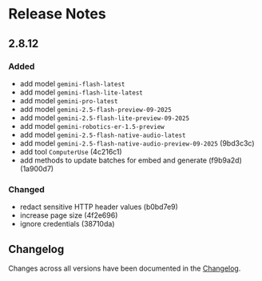 # Release Notes

## 2.8.12

### Added

- add model `gemini-flash-latest`
- add model `gemini-flash-lite-latest`
- add model `gemini-pro-latest`
- add model `gemini-2.5-flash-preview-09-2025`
- add model `gemini-2.5-flash-lite-preview-09-2025`
- add model `gemini-robotics-er-1.5-preview`
- add model `gemini-2.5-flash-native-audio-latest`
- add model `gemini-2.5-flash-native-audio-preview-09-2025` (9bd3c3c)
- add tool `ComputerUse` (4c216c1)
- add methods to update batches for embed and generate (f9b9a2d) (1a900d7)

### Changed

- redact sensitive HTTP header values (b0bd7e9)
- increase page size (4f2e696)
- ignore credentials (38710da)

## Changelog

Changes across all versions have been documented in the [Changelog](CHANGELOG.md).
